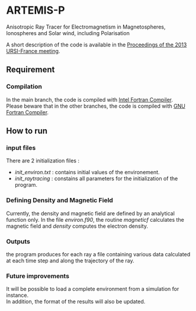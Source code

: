 # ARTEMIS-P
Anisotropic Ray Tracer for Electromagnetism in Magnetospheres, Ionospheres and Solar wind, including Polarisation

A short description of the code is available in the [Proceedings of the 2013 URSI-France meeting](http://ursi-france.telecom-paristech.fr/fileadmin/journees_scient/docs_journees_2013/data/articles/000052.pdf).


## Requirement
### Compilation
In the main branch, the code is compiled with [Intel Fortran Compiler](https://www.intel.com/content/www/us/en/developer/tools/oneapi/fortran-compiler.html#gs.i844d1).  
Please beware that in the other branches, the code is compiled with [GNU Fortran Compiler](https://gcc.gnu.org/wiki/GFortranBinaries).

## How to run
### input files
There are 2 initialization files : 
* _init_environ.txt_ : contains initial values of the environement.
* _init_raytracing_ : constains all parameters for the initialization of the program. 

### Defining Density and Magnetic Field
Currently, the density and magnetic field are defined by an analytical function only. In the file _environ.f90_, the routine _magneticf_ calculates the magnetic field and _density_ computes the electron density.

### Outputs
the program produces for each ray a file containing various data calculated at each time step and along the trajectory of the ray.

### Future improvements
It will be possible to load a complete environment from a simulation for instance.  
In addition, the format of the results will also be updated.
